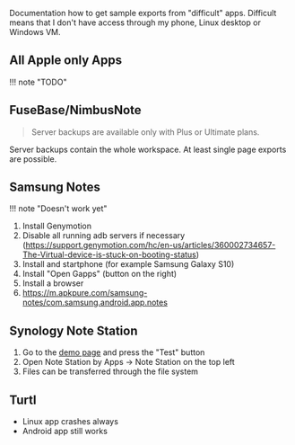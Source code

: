 Documentation how to get sample exports from "difficult" apps. Difficult means that I don't have access through my phone, Linux desktop or Windows VM.

## All Apple only Apps

!!! note "TODO"

## FuseBase/NimbusNote

> Server backups are available only with Plus or Ultimate plans.

Server backups contain the whole workspace. At least single page exports are possible. 

## Samsung Notes

!!! note "Doesn't work yet"

1. Install Genymotion
2. Disable all running adb servers if necessary (https://support.genymotion.com/hc/en-us/articles/360002734657-The-Virtual-device-is-stuck-on-booting-status)
3. Install and startphone (for example Samsung Galaxy S10)
4. Install "Open Gapps" (button on the right)
5. Install a browser
6. https://m.apkpure.com/samsung-notes/com.samsung.android.app.notes

## Synology Note Station

1. Go to the [demo page](https://demo.synology.com/de-de/dsm) and press the "Test" button
2. Open Note Station by Apps -> Note Station on the top left
3. Files can be transferred through the file system

## Turtl

- Linux app crashes always
- Android app still works

